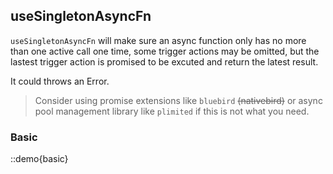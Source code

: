 ## useSingletonAsyncFn

`useSingletonAsyncFn` will make sure an async function only has no more than one active call one time, some trigger actions may be omitted, but the lastest trigger action is promised to be excuted and return the latest result.

It could throws an Error.

> Consider using promise extensions like `bluebird` ~~(nativebird)~~ or async pool management library like `plimited` if this is not what you need.

### Basic

::demo{basic}
